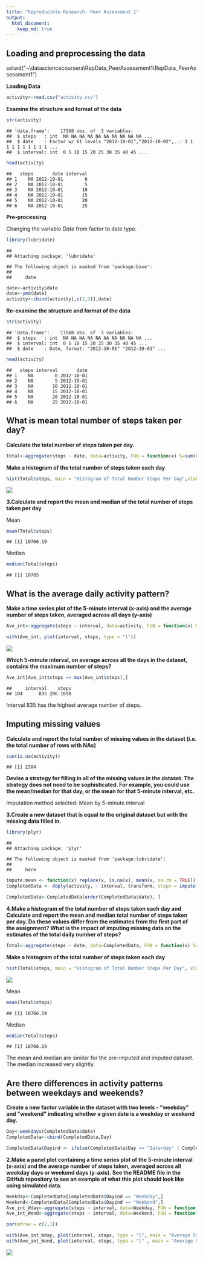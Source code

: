 ```yaml
---
title: "Reproducible Research: Peer Assessment 1"
output: 
  html_document:
    keep_md: true
---
```



## Loading and preprocessing the data

setwd("~\\datasciencecoursera\\RepData_PeerAssessment1\\RepData_PeerAssessment1")


**Loading Data**

```r
activity<-read.csv("activity.csv")
```

**Examine the structure and format of the data**


```r
str(activity)
```

```
## 'data.frame':	17568 obs. of  3 variables:
##  $ steps   : int  NA NA NA NA NA NA NA NA NA NA ...
##  $ date    : Factor w/ 61 levels "2012-10-01","2012-10-02",..: 1 1 1 1 1 1 1 1 1 1 ...
##  $ interval: int  0 5 10 15 20 25 30 35 40 45 ...
```

```r
head(activity)
```

```
##   steps       date interval
## 1    NA 2012-10-01        0
## 2    NA 2012-10-01        5
## 3    NA 2012-10-01       10
## 4    NA 2012-10-01       15
## 5    NA 2012-10-01       20
## 6    NA 2012-10-01       25
```

**Pre-processing**

Changing the variable *Date* from factor to date type.


```r
library(lubridate)
```

```
## 
## Attaching package: 'lubridate'
```

```
## The following object is masked from 'package:base':
## 
##     date
```

```r
date<-activity$date
date<-ymd(date)
activity<-cbind(activity[,c(1,3)],date)
```

**Re-examine the structure and format of the data**


```r
str(activity)
```

```
## 'data.frame':	17568 obs. of  3 variables:
##  $ steps   : int  NA NA NA NA NA NA NA NA NA NA ...
##  $ interval: int  0 5 10 15 20 25 30 35 40 45 ...
##  $ date    : Date, format: "2012-10-01" "2012-10-01" ...
```

```r
head(activity)
```

```
##   steps interval       date
## 1    NA        0 2012-10-01
## 2    NA        5 2012-10-01
## 3    NA       10 2012-10-01
## 4    NA       15 2012-10-01
## 5    NA       20 2012-10-01
## 6    NA       25 2012-10-01
```

## What is mean total number of steps taken per day?

**Calculate the total number of steps taken per day.**


```r
Total<-aggregate(steps ~ date, data=activity, FUN = function(x) S=sum(x, na.rm = TRUE))
```

**Make a histogram of the total number of steps taken each day**


```r
hist(Total$steps, main = "Histogram of Total Number Steps Per Day",xlab = "Number of Steps")
```

![](PA1_template_files/figure-html/unnamed-chunk-1-1.png)<!-- -->


**3.Calculate and report the mean and median of the total number of steps taken per day**

Mean

```r
mean(Total$steps)
```

```
## [1] 10766.19
```

Median


```r
median(Total$steps)
```

```
## [1] 10765
```



## What is the average daily activity pattern?

**Make a time series plot of the 5-minute interval (x-axis) and the average number of steps taken, averaged across all days (y-axis)**


```r
Ave_int<-aggregate(steps ~ interval, data=activity, FUN = function(x) M=mean(x, na.rm = TRUE))

with(Ave_int, plot(interval, steps, type = "l"))
```

![](PA1_template_files/figure-html/unnamed-chunk-4-1.png)<!-- -->

**Which 5-minute interval, on average across all the days in the dataset, contains the maximum number of steps?**


```r
Ave_int[Ave_int$steps == max(Ave_int$steps),]
```

```
##     interval    steps
## 104      835 206.1698
```

Interval 835 has the highest average number of steps.


## Imputing missing values

**Calculate and report the total number of missing values in the dataset (i.e. the total number of rows with NAs)**


```r
sum(is.na(activity))
```

```
## [1] 2304
```

**Devise a strategy for filling in all of the missing values in the dataset. The strategy does not need to be sophisticated. For example, you could use the mean/median for that day, or the mean for that 5-minute interval, etc.**


Imputation method selected:  Mean by 5-minute interval


**3.Create a new dataset that is equal to the original dataset but with the missing data filled in.**


```r
library(plyr)
```

```
## 
## Attaching package: 'plyr'
```

```
## The following object is masked from 'package:lubridate':
## 
##     here
```

```r
impute.mean <- function(x) replace(x, is.na(x), mean(x, na.rm = TRUE))
CompletedData <- ddply(activity, ~ interval, transform, steps = impute.mean(steps))

CompletedData<-CompletedData[order(CompletedData$date), ] 
```


**4.Make a histogram of the total number of steps taken each day and Calculate and report the mean and median total number of steps taken per day. Do these values differ from the estimates from the first part of the assignment? What is the impact of imputing missing data on the estimates of the total daily number of steps?**


```r
Total<-aggregate(steps ~ date, data=CompletedData, FUN = function(x) S=sum(x, na.rm = TRUE))
```

**Make a histogram of the total number of steps taken each day**


```r
hist(Total$steps, main = "Histogram of Total Number Steps Per Day", xlab = "Number of Steps")
```

![](PA1_template_files/figure-html/unnamed-chunk-8-1.png)<!-- -->

Mean


```r
mean(Total$steps)
```

```
## [1] 10766.19
```

Median


```r
median(Total$steps)
```

```
## [1] 10766.19
```

The mean and median are similar for the pre-imputed and imputed dataset.  The median increased very slightly.

## Are there differences in activity patterns between weekdays and weekends?


**Create a new factor variable in the dataset with two levels - "weekday" and "weekend" indicating whether a given date is a weekday or weekend day.**


```r
Day<-weekdays(CompletedData$date)
CompletedData<-cbind(CompletedData,Day)

CompletedData$Dayind <- ifelse(CompletedData$Day == "Saturday" | CompletedData$Day == "Sunday","Weekend","Weekday")
```

**2.Make a panel plot containing a time series plot of the 5-minute interval (x-axis) and the average number of steps taken, averaged across all weekday days or weekend days (y-axis). See the README file in the GitHub repository to see an example of what this plot should look like using simulated data.**


```r
Weekday<-CompletedData[CompletedData$Dayind == "Weekday",]
Weekend<-CompletedData[CompletedData$Dayind == "Weekend",]
Ave_int_Wday<-aggregate(steps ~ interval, data=Weekday, FUN = function(x) M=mean(x, na.rm = TRUE))
Ave_int_Wend<-aggregate(steps ~ interval, data=Weekend, FUN = function(x) M=mean(x, na.rm = TRUE))

par(mfrow = c(2,1))

with(Ave_int_Wday, plot(interval, steps, type = "l", main = "Average Steps per 5-minute Daily Interval:  Weekday"))
with(Ave_int_Wend, plot(interval, steps, type = "l" , main = "Average Steps per 5-minute Daily Interval:  Weekend"))
```

![](PA1_template_files/figure-html/unnamed-chunk-12-1.png)<!-- -->




